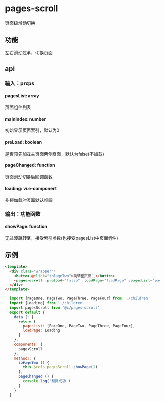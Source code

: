 # pages-scroll
页面级滑动切换
## 功能
左右滑动过半，切换页面

## api

### 输入：props

#### pagesList: array
页面组件列表
#### mainIndex: number
初始显示页面索引，默认为0
#### preLoad: boolean
是否预先加载主页面两侧页面，默认为false(不加载)
#### pageChanged: function
页面滑动切换后回调函数
#### loading: vue-component
非预加载时页面默认视图

### 输出：功能函数

#### showPage: function
无过渡跳转至，接受索引参数(也接受pagesList中页面组件)


## 示例
```html
<template>
  <div class="wrapper">
    <button @click="toPageTwo">跳转至页面二</button>
    <pages-scroll :preLoad="false" :loadPage="loadPage" :pagesList="pagesList" ref="pagesScroll" :pageChanged="pageChanged"></pages-scroll>
  </div>
</template>
```
```js
  import {PageOne, PageTwo, PageThree, PageFour} from './children'
  import {Loading} from './children'
  import pagesScroll from '@c/pages-scroll'
  export default {
    data () {
      return {
        pagesList: [PageOne, PageTwo, PageThree, PageFour],
        loadPage: Loading
      }
    },
    components: {
      pagesScroll
    },
    methods: {
      toPageTwo () {
        this.$refs.pagesScroll.showPage(1)
      },
      pageChanged () {
        console.log('翻页成功')
      }
    }
  }
```

